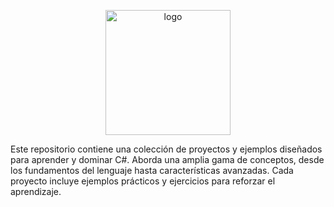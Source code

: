 <p align="center"><img src="https://upload.wikimedia.org/wikipedia/commons/thumb/d/d2/C_Sharp_Logo_2023.svg/640px-C_Sharp_Logo_2023.svg.png" width="200" alt="logo"></p>

Este repositorio contiene una colección de proyectos y ejemplos diseñados para aprender y dominar C#. Aborda una amplia gama de conceptos, desde los fundamentos del lenguaje hasta características avanzadas. Cada proyecto incluye ejemplos prácticos y ejercicios para reforzar el aprendizaje.
